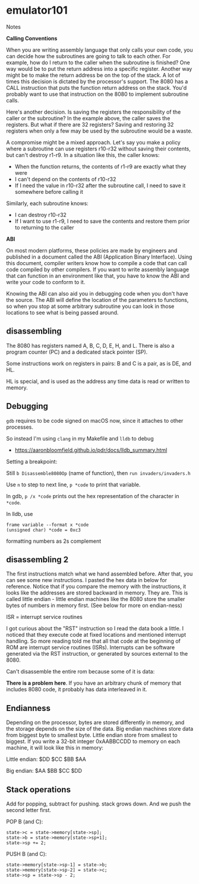 emulator101
===========

Notes

**Calling Conventions**

When you are writing assembly language that only calls your own code, you can decide how the subroutines are going to talk to each other. For example, how do I return to the caller when the subroutine is finished? One way would be to put the return address into a specific register. Another way might be to make the return address be on the top of the stack. A lot of times this decision is dictated by the processor's support. The 8080 has a CALL instruction that puts the function return address on the stack. You'd probably want to use that instruction on the 8080 to implement subroutine calls.

Here's another decision. Is saving the registers the responsibility of the caller or the subroutine? In the example above, the caller saves the registers. But what if there are 32 registers? Saving and restoring 32 registers when only a few may be used by the subroutine would be a waste.

A compromise might be a mixed approach. Let's say you make a policy where a subroutine can use registers r10-r32 without saving their contents, but can't destroy r1-r9. In a situation like this, the caller knows:

- When the function returns, the contents of r1-r9 are exactly what they were
- I can't depend on the contents of r10-r32
- If I need the value in r10-r32 after the subroutine call, I need to save it somewhere before calling it

Similarly, each subroutine knows:

- I can destroy r10-r32
- If I want to use r1-r9, I need to save the contents and restore them prior to returning to the caller

**ABI**

On most modern platforms, these policies are made by engineers and published in a document called the ABI (Application Binary Interface). Using this document, compiler writers know how to compile a code that can call code compiled by other compilers. If you want to write assembly language that can function in an environment like that, you have to know the ABI and write your code to conform to it.

Knowing the ABI can also aid you in debugging code when you don't have the source. The ABI will define the location of the parameters to functions, so when you stop at some arbitrary subroutine you can look in those locations to see what is being passed around.


## disassembling

The 8080 has registers named A, B, C, D, E, H, and L. There is also a program counter (PC) and a dedicated stack pointer (SP).

Some instructions work on registers in pairs: B and C is a pair, as is DE, and HL.

HL is special, and is used as the address any time data is read or written to memory.


## Debugging

`gdb` requires to be code signed on macOS now, since it attaches to other processes.

So instead I'm using `clang` in my Makefile and `lldb` to debug

- https://aaronbloomfield.github.io/pdr/docs/lldb_summary.html

Setting a breakpoint:

Still `b Disassemble8080Op` (name of function), then `run invaders/invaders.h`

Use `n` to step to next line, `p *code` to print that variable.

In gdb, `p /x *code` prints out the hex representation of the character in `*code`.

In lldb, use

```
frame variable --format x *code
(unsigned char) *code = 0xc3
```

formatting numbers as 2s complement

## disassembling 2

The first instructions match what we hand assembled before. After that, you can see some new instructions. I pasted the hex data in below for reference. Notice that if you compare the memory with the instructions, it looks like the addresses are stored backward in memory. They are. This is called little endian - little endian machines like the 8080 store the smaller bytes of numbers in memory first. (See below for more on endian-ness)

ISR = interrupt service routines

I got curious about the "RST" instruction so I read the data book a little. I noticed that they execute code at fixed locations and mentioned interrupt handling. So more reading told me that all that code at the beginning of ROM are interrupt service routines (ISRs). Interrupts can be software generated via the RST instruction, or generated by sources external to the 8080.

Can't disassemble the entire rom because some of it is data:

**There is a problem here**. If you have an arbitrary chunk of memory that includes 8080 code, it probably has data interleaved in it.

## Endianness

Depending on the processor, bytes are stored differently in memory, and the storage depends on the size of the data. Big endian machines store data from biggest byte to smallest byte. Little endian store from smallest to biggest. If you write a 32-bit integer 0xAABBCCDD to memory on each machine, it will look like this in memory:

Little endian: $DD $CC $BB $AA

Big endian: $AA $BB $CC $DD

## Stack operations

Add for popping, subtract for pushing. stack grows down.
And we push the second letter first.

POP B (and C):

```
state->c = state->memory[state->sp];
state->b = state->memory[state->sp+1];
state->sp += 2;
```


PUSH B (and C):

```
state->memory[state->sp-1] = state->b;
state->memory[state->sp-2] = state->c;
state->sp = state->sp - 2;
```

